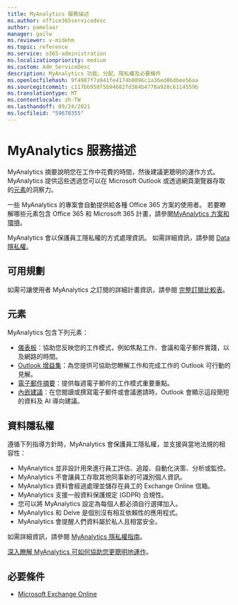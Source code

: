 ```yaml
---
title: MyAnalytics 服務描述
ms.author: office365servicedesc
author: pamelaar
manager: gailw
ms.reviewer: v-midehm
ms.topic: reference
ms.service: o365-administration
ms.localizationpriority: medium
ms.custom: Adm_ServiceDesc
description: MyAnalytics 功能、分配、隱私權及必要條件
ms.openlocfilehash: 9f4987f7a941fe4174b8096c1a36ed86dbee56aa
ms.sourcegitcommit: c117bb958f5b94682fd384b4770a920c6114559b
ms.translationtype: MT
ms.contentlocale: zh-TW
ms.lasthandoff: 09/24/2021
ms.locfileid: "59670355"
---
```

# <a name="myanalytics-service-description"></a>MyAnalytics 服務描述

MyAnalytics 摘要說明您在工作中花費的時間，然後建議更聰明的運作方式。 MyAnalytics 提供這些透過您可以在 Microsoft Outlook 或透過網頁瀏覽器存取的[元素](#elements)的洞察力。

一些 MyAnalytics 的專案會自動提供給各種 Office 365 方案的使用者。 若要瞭解哪些元素包含 Office 365 和 Microsoft 365 計畫，請參閱[MyAnalytics 方案和環境](/workplace-analytics/myanalytics/overview/plans-environments)。  

MyAnalytics 會以保護員工隱私權的方式處理資訊。 如需詳細資訊，請參閱 [Data 隱私權](#data-privacy)。

## <a name="available-plans"></a>可用規劃

如需可讓使用者 MyAnalytics 之訂閱的詳細計畫資訊，請參閱 [完整訂閱比較表](https://go.microsoft.com/fwlink/?linkid=2139145)。

## <a name="elements"></a>元素

MyAnalytics 包含下列元素：

* [儀表板](/workplace-analytics/myanalytics/use/dashboard-2)：協助您反映您的工作模式，例如焦點工作、會議和電子郵件實踐，以及網路的時間。
* [Outlook 增益集](/workplace-analytics/myanalytics/use/add-in)：為您提供可協助您瞭解工作和完成工作的 Outlook 可行動的見解。
* [電子郵件摘要](/workplace-analytics/myanalytics/use/email-digest-2)：提供每週電子郵件的工作模式重要重點。
* [內嵌建議](/workplace-analytics/myanalytics/use/mya-notifications)：在您閱讀或撰寫電子郵件或會議邀請時，Outlook 會顯示這段簡短的資料及 AI 導向建議。

## <a name="data-privacy"></a>資料隱私權

遵循下列指導方針時，MyAnalytics 會保護員工隱私權，並支援與當地法規的相容性：

* MyAnalytics 並非設計用來進行員工評估、追蹤、自動化決策、分析或監控。
* MyAnalytics 不會讓員工存取其他同事新的可識別個人資訊。
* MyAnalytics 資料會經過處理並儲存在員工的 Exchange Online 信箱。
* MyAnalytics 支援一般資料保護規定 (GDPR) 合規性。
* 您可以將 MyAnalytics 設定為每個人都必須自行選擇加入。
* MyAnalytics 和 Delve 是個別沒有相互依賴性的應用程式。
* MyAnalytics 會提醒人們資料屬於私人且相當安全。

如需詳細資訊，請參閱 [MyAnalytics 隱私權指南](/workplace-analytics/myanalytics/overview/privacy-guide)。

[深入瞭解 MyAnalytics 可如何協助您更聰明地運作](https://products.office.com/business/myanalytics-personal-analytics)。

## <a name="prerequisites"></a>必要條件

* [Microsoft Exchange Online](./exchange-online-service-description/exchange-online-service-description.md)